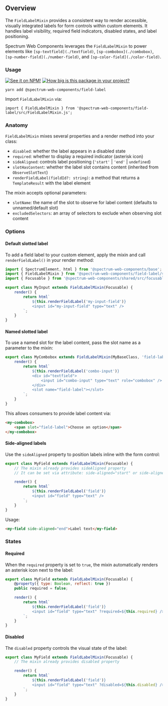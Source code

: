 ## Overview

The `FieldLabelMixin` provides a consistent way to render accessible, visually integrated labels for form controls within custom elements. It handles label visibility, required field indicators, disabled states, and label positioning.

Spectrum Web Components leverages the `FieldLabelMixin` to power elements like `[sp-textfield](./textfield)`, `[sp-combobox](./combobox)`, `[sp-number-field](./number-field)`, and `[sp-color-field](./color-field)`.

### Usage

[![See it on NPM!](https://img.shields.io/npm/v/@spectrum-web-components/field-label?style=for-the-badge)](https://www.npmjs.com/package/@spectrum-web-components/field-label)
[![How big is this package in your project?](https://img.shields.io/bundlephobia/minzip/@spectrum-web-components/field-label?style=for-the-badge)](https://bundlephobia.com/result?p=@spectrum-web-components/field-label)

```
yarn add @spectrum-web-components/field-label
```

Import `FieldLabelMixin` via:

```
import { FieldLabelMixin } from '@spectrum-web-components/field-label/src/FieldLabelMixin.js';
```

### Anatomy

`FieldLabelMixin` mixes several properties and a render method into your class:

- `disabled`: whether the label appears in a disabled state
- `required`: whether to display a required indicator (asterisk icon)
- `sideAligned`: controls label positioning (`'start'` | `'end'` | `undefined`)
- `slotHasContent`: whether the label slot contains content (inherited from `ObserveSlotText`)
- `renderFieldLabel(fieldId?: string)`: a method that returns a `TemplateResult` with the label element

The mixin accepts optional parameters:

- `slotName`: the name of the slot to observe for label content (defaults to unnamed/default slot)
- `excludedSelectors`: an array of selectors to exclude when observing slot content

### Options

#### Default slotted label

To add a field label to your custom element, apply the mixin and call `renderFieldLabel()` in your render method:

```js
import { SpectrumElement, html } from '@spectrum-web-components/base';
import { FieldLabelMixin } from '@spectrum-web-components/field-label/src/FieldLabelMixin.js';
import { Focusable } from '@spectrum-web-components/shared/src/focusable.js';

export class MyInput extends FieldLabelMixin(Focusable) {
    render() {
        return html`
            ${this.renderFieldLabel('my-input-field')}
            <input id="my-input-field" type="text" />
        `;
    }
}
```

#### Named slotted label

To use a named slot for the label content, pass the slot name as a parameter to the mixin:

```js
export class MyCombobox extends FieldLabelMixin(MyBaseClass, 'field-label') {
    render() {
        return html`
            ${this.renderFieldLabel('combo-input')}
            <div id="textfield">
                <input id="combo-input" type="text" role="combobox" />
            </div>
            <slot name="field-label"></slot>
        `;
    }
}
```

This allows consumers to provide label content via:

```html
<my-combobox>
    <span slot="field-label">Choose an option</span>
</my-combobox>
```

#### Side-aligned labels

Use the `sideAligned` property to position labels inline with the form control:

```js
export class MyField extends FieldLabelMixin(Focusable) {
    // The mixin already provides sideAligned property
    // It can be set via attribute: side-aligned="start" or side-aligned="end"

    render() {
        return html`
            ${this.renderFieldLabel('field')}
            <input id="field" type="text" />
        `;
    }
}
```

Usage:

```html
<my-field side-aligned="end">Label text</my-field>
```

### States

#### Required

When the `required` property is set to `true`, the mixin automatically renders an asterisk icon next to the label:

```js
export class MyField extends FieldLabelMixin(Focusable) {
    @property({ type: Boolean, reflect: true })
    public required = false;

    render() {
        return html`
            ${this.renderFieldLabel('field')}
            <input id="field" type="text" ?required=${this.required} />
        `;
    }
}
```

#### Disabled

The `disabled` property controls the visual state of the label:

```js
export class MyField extends FieldLabelMixin(Focusable) {
    // The mixin already provides disabled property

    render() {
        return html`
            ${this.renderFieldLabel('field')}
            <input id="field" type="text" ?disabled=${this.disabled} />
        `;
    }
}
```
